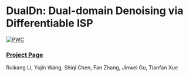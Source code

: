 # DualDn: Dual-domain Denoising via Differentiable ISP
[![PWC](https://img.shields.io/endpoint.svg?url=https://paperswithcode.com/badge/dualdn-dual-domain-denoising-via/image-denoising-on-dnd)](https://paperswithcode.com/sota/image-denoising-on-dnd?p=dualdn-dual-domain-denoising-via)
### [Project Page](https://openimaginglab.github.io/DualDn/) <br>

Ruikang Li, Yujin Wang, Shiqi Chen, Fan Zhang, Jinwei Gu, Tianfan Xue <br><br>
